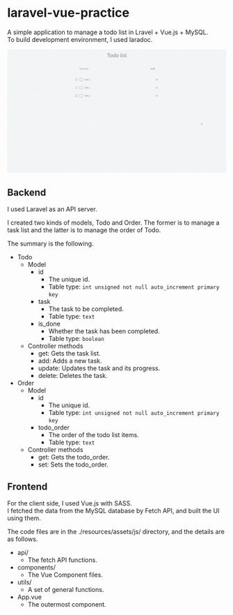 # laravel-vue-practice

A simple application to manage a todo list in Lravel + Vue.js + MySQL.  
To build development environment, I used laradoc.

![demo](imgs/demo.gif)

## Backend

I used Laravel as an API server.

I created two kinds of models, Todo and Order. The former is to manage a task list and the latter is to manage the order of Todo.

The summary is the following.

- Todo
  - Model
    - id
      - The unique id.
      - Table type: `int unsigned not null auto_increment primary key`
    - task
      - The task to be completed.
      - Table type: `text`
    - is_done
      - Whether the task has been completed.
      - Table type: `boolean`
  - Controller methods
    - get: Gets the task list.
    - add: Adds a new task.
    - update: Updates the task and its progress.
    - delete: Deletes the task.
- Order
  - Model
    - id
      - The unique id.
      - Table type: `int unsigned not null auto_increment primary key`
    - todo_order
      - The order of the todo list items.
      - Table type: `text`
  - Controller methods
    - get: Gets the todo_order.
    - set: Sets the todo_order.

## Frontend

For the client side, I used Vue.js with SASS.  
I fetched the data from the MySQL database by Fetch API, and built the UI using them.

The code files are in the ./resources/assets/js/ directory, and the details are as follows.

- api/
  - The fetch API functions.
- components/
  - The Vue Component files.
- utils/
  - A set of general functions.
- App.vue
  - The outermost component.
